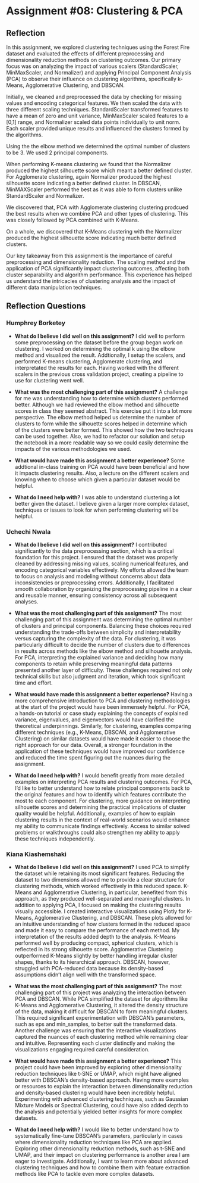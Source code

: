 # Assignment #08: Clustering & PCA

## Reflection

In this assignment, we explored clustering techniques using the Forest Fire dataset and evaluated the effects of different preprocessing and dimensionality reduction methods on clustering outcomes. Our primary focus was on analyzing the impact of various scalers (StandardScaler, MinMaxScaler, and Normalizer) and applying Principal Component Analysis (PCA) to observe their influence on clustering algorithms, specifically k-Means, Agglomerative Clustering, and DBSCAN.

Initially, we cleaned and preprocessed the data by checking for missing values and encoding categorical features. We then scaled the data with three different scaling techniques. StandardScaler transformed features to have a mean of zero and unit variance, MinMaxScaler scaled features to a [0,1] range, and Normalizer scaled data points individually to unit norm. Each scaler provided unique results and influenced the clusters formed by the algorithms.


Using the the elbow method we determined the optimal number of clusters to be 3. We used 2 principal components. 

When performing K-means clustering we found that the Normalizer produced the highest silhouette score which meant a better defined cluster. For Agglomerate clustering, again Normalizer produced the highest silhouette score indicating a better defined cluster. In DBSCAN, MinMAXScaler performed the best as it was able to form clusters unlike StandardScaler and Normalizer. 

We discovered that, PCA with Agglomerate clustering clustering prodcued the best results when we combine PCA and other types of clustering. This was closely followed by PCA combined with K-Means.

On a whole, we discovered that K-Means clustering with the Normalizer produced the highest silhouette score indicating much better defined clusters.

Our key takeaway from this assignment is the importance of careful preprocessing and dimensionality reduction. The scaling method and the application of PCA significantly impact clustering outcomes, affecting both cluster separability and algorithm performance. This experience has helped us understand the intricacies of clustering analysis and the impact of different data manipulation techniques.

## Reflection Questions

### Humphrey Borketey

- **What do I believe I did well on this assignment?**
  I did well to perform some preprocessing on the dataset before the group began work on clustering. I worked on determining the optimal k using the elbow method and visualized the result. Addtionally, I setup the scalers, and performed K-means clustering, Agglomerate clustering, and interpretated the results for each. Having worked with the different scalers in the previous cross validation project, creating a pipeline to use for clustering went well.

- **What was the most challenging part of this assignment?**
  A challenge for me was understanding how to determine which clusters performed better. Although we had reviewed the elbow method and silhouette scores in class they seemed abstract. This exercise put it into a lot more perspective. The elbow method helped us determine the number of clusters to form while the silhouette scores helped in determine which of the clusters were better formed. This showed how the two techniques can be used together. Also, we had to refactor our solution and setup the notebook in a more readable way so we could easily determine the impacts of the various methodologies we used.

- **What would have made this assignment a better experience?**
  Some addtional in-class training on PCA would have been beneficial and how it impacts clustering results. Also, a lecture on the different scalers and knowing when to choose which given a particular dataset would be helpful.

- **What do I need help with?**
  I was able to understand clustering a lot better given the dataset. I believe given a larger more complex dataset,  techniques or issues to look for when performing clustering will be helpful.

### Uchechi Nwala

- **What do I believe I did well on this assignment?**
  I contributed significantly to the data preprocessing section, which is a critical foundation for this project. I ensured that the dataset was properly cleaned by addressing missing values, scaling numerical features, and encoding categorical variables effectively. My efforts allowed the team to focus on analysis and modeling without concerns about data inconsistencies or preprocessing errors. Additionally, I facilitated smooth collaboration by organizing the preprocessing pipeline in a clear and reusable manner, ensuring consistency across all subsequent analyses.

- **What was the most challenging part of this assignment?**
  The most challenging part of this assignment was determining the optimal number of clusters and principal components. Balancing these choices required understanding the trade-offs between simplicity and interpretability versus capturing the complexity of the data. For clustering, it was particularly difficult to decide the number of clusters due to differences in results across methods like the elbow method and silhouette analysis. For PCA, interpreting the explained variance and deciding how many components to retain while preserving meaningful data patterns presented another layer of difficulty. These challenges required not only technical skills but also judgment and iteration, which took significant time and effort.

- **What would have made this assignment a better experience?**
  Having a more comprehensive introduction to PCA and clustering methodologies at the start of the project would have been immensely helpful. For PCA, a hands-on tutorial or case study explaining the concepts of explained variance, eigenvalues, and eigenvectors would have clarified the theoretical underpinnings. Similarly, for clustering, examples comparing different techniques (e.g., K-Means, DBSCAN, and Agglomerative Clustering) on similar datasets would have made it easier to choose the right approach for our data. Overall, a stronger foundation in the application of these techniques would have improved our confidence and reduced the time spent figuring out the nuances during the assignment.

- **What do I need help with?**
  I would benefit greatly from more detailed examples on interpreting PCA results and clustering outcomes. For PCA, I’d like to better understand how to relate principal components back to the original features and how to identify which features contribute the most to each component. For clustering, more guidance on interpreting silhouette scores and determining the practical implications of cluster quality would be helpful. Additionally, examples of how to explain clustering results in the context of real-world scenarios would enhance my ability to communicate findings effectively. Access to similar solved problems or walkthroughs could also strengthen my ability to apply these techniques independently.

### Kiana Kiashemshaki

- **What do I believe I did well on this assignment?**
I used PCA to simplify the dataset while retaining its most significant features. Reducing the dataset to two dimensions allowed me to provide a clear structure for clustering methods, which worked effectively in this reduced space. K-Means and Agglomerative Clustering, in particular, benefited from this approach, as they produced well-separated and meaningful clusters.
In addition to applying PCA, I focused on making the clustering results visually accessible. I created interactive visualizations using Plotly for K-Means, Agglomerative Clustering, and DBSCAN. These plots allowed for an intuitive understanding of how clusters formed in the reduced space and made it easy to compare the performance of each method. My interpretation of the results added depth to the analysis. K-Means performed well by producing compact, spherical clusters, which is reflected in its strong silhouette score. Agglomerative Clustering outperformed K-Means slightly by better handling irregular cluster shapes, thanks to its hierarchical approach. DBSCAN, however, struggled with PCA-reduced data because its density-based assumptions didn’t align well with the transformed space.

- **What was the most challenging part of this assignment?**
The most challenging part of this project was analyzing the interaction between PCA and DBSCAN. While PCA simplified the dataset for algorithms like K-Means and Agglomerative Clustering, it altered the density structure of the data, making it difficult for DBSCAN to form meaningful clusters. This required significant experimentation with DBSCAN’s parameters, such as eps and min_samples, to better suit the transformed data. Another challenge was ensuring that the interactive visualizations captured the nuances of each clustering method while remaining clear and intuitive. Representing each cluster distinctly and making the visualizations engaging required careful consideration.

- **What would have made this assignment a better experience?**
This project could have been improved by exploring other dimensionality reduction techniques like t-SNE or UMAP, which might have aligned better with DBSCAN’s density-based approach. Having more examples or resources to explain the interaction between dimensionality reduction and density-based clustering would have been incredibly helpful. Experimenting with advanced clustering techniques, such as Gaussian Mixture Models or Spectral Clustering, could have also added depth to the analysis and potentially yielded better insights for more complex datasets.

- **What do I need help with?**
I would like to better understand how to systematically fine-tune DBSCAN’s parameters, particularly in cases where dimensionality reduction techniques like PCA are applied. Exploring other dimensionality reduction methods, such as t-SNE and UMAP, and their impact on clustering performance is another area I am eager to investigate. Additionally, I want to learn more about advanced clustering techniques and how to combine them with feature extraction methods like PCA to tackle even more complex datasets.






